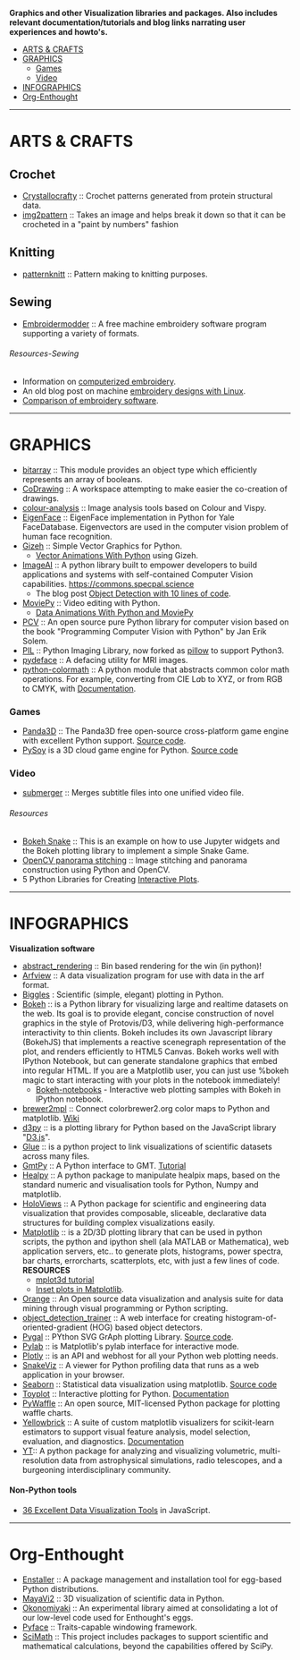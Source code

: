 **Graphics and other Visualization libraries and packages. Also includes relevant documentation/tutorials and blog links narrating user experiences and howto's.**

+ [ARTS & CRAFTS](#arts-&-crafts)
+ [GRAPHICS](#graphics) 
   + [Games](#games)
   + [Video](#video)
+ [INFOGRAPHICS](#infographics)
+ [Org-Enthought](#org-enthought)

----

# ARTS & CRAFTS
## Crochet
+ [Crystallocrafty](https://github.com/PerlJam/Crystallocrafty) :: Crochet patterns generated from protein structural data.
+ [img2pattern](https://github.com/g19fanatic/img2pattern) :: Takes an image and helps break it down so that it can be crocheted in a "paint by numbers" fashion 

## Knitting 
+ [patternknitt](https://github.com/Timian/patternknitt) :: Pattern making to knitting purposes.

## Sewing 
+ [Embroidermodder](https://github.com/Embroidermodder/Embroidermodder) :: A free machine embroidery software program supporting a variety of formats.

###### Resources-Sewing
+ Information on [computerized embroidery](http://edutechwiki.unige.ch/en/Computerized_embroidery).
+ An old blog post on machine [embroidery designs with Linux](http://libregraphicsworld.org/blog/entry/embroidery-design-on-linux-now-possible-with-thred).
+ [Comparison of embroidery software](https://en.wikipedia.org/wiki/Comparison_of_embroidery_software).

----

# GRAPHICS 
+ [bitarray](https://github.com/ilanschnell/bitarray) :: This module provides an object type which efficiently represents an array of booleans.
+ [CoDrawing](https://github.com/charlyoleg/CoDrawing) :: A workspace attempting to make easier the co-creation of drawings.
+ [colour-analysis](https://github.com/colour-science/colour-analysis) :: Image analysis tools based on Colour and Vispy.
+ [EigenFace](https://github.com/bugra/EigenFace) :: EigenFace implementation in Python for Yale FaceDatabase. Eigenvectors are used in the computer vision problem of human face recognition.
+ [Gizeh](https://github.com/Zulko/gizeh) :: Simple Vector Graphics for Python. 
   + [Vector Animations With Python](https://zulko.github.io/blog/2014/09/20/vector-animations-with-python/) using Gizeh.
+ [ImageAI](https://github.com/OlafenwaMoses/ImageAI) :: A python library built to empower developers to build applications and systems with self-contained Computer Vision capabilities. https://commons.specpal.science 
    + The blog post [Object Detection with 10 lines of code](https://towardsdatascience.com/object-detection-with-10-lines-of-code-d6cb4d86f606).
+ [MoviePy](http://zulko.github.io/moviepy/) :: Video editing with Python.
   + [Data Animations With Python and MoviePy](https://zulko.github.io/blog/2014/11/29/data-animations-with-python-and-moviepy/)
+ [PCV](https://github.com/jesolem/PCV) :: An open source pure Python library for computer vision based on the book "Programming Computer Vision with Python" by Jan Erik Solem. 
+ [PIL](http://www.pythonware.com/products/pil/) :: Python Imaging Library, now forked as [pillow](http://pillow.readthedocs.org/) to support Python3.
+ [pydeface](https://github.com/poldracklab/pydeface) :: A defacing utility for MRI images.
+ [python-colormath](https://github.com/gtaylor/python-colormath) :: A python module that abstracts common color math operations. For example, converting from CIE L*a*b to XYZ, or from RGB to CMYK, with [Documentation](http://python-colormath.readthedocs.org).


### Games
+ [Panda3D](https://www.panda3d.org/) :: The Panda3D free open-source cross-platform game engine with excellent Python support. [Source code](https://github.com/panda3d/panda3d).
+ [PySoy](http://www.pysoy.org/) is a 3D cloud game engine for Python. [Source code](http://hg.pysoy.org/pysoy)

### Video
+ [submerger](https://github.com/grote/submerger) ::  Merges subtitle files into one unified video file.

###### Resources
+ [Bokeh Snake](https://github.com/akloster/bokeh-snake) :: This is an example on how to use Jupyter widgets and the Bokeh plotting library to implement a simple Snake Game.
+ [OpenCV panorama stitching](http://www.pyimagesearch.com/2016/01/11/opencv-panorama-stitching/) :: Image stitching and panorama construction using Python and OpenCV. 
+ 5 Python Libraries for Creating [Interactive Plots](https://blog.modeanalytics.com/python-interactive-plot-libraries/).

----

# INFOGRAPHICS
__Visualization software__
+ [abstract_rendering](https://github.com/ContinuumIO/abstract_rendering) :: Bin based rendering for the win (in python)! 
+ [Arfview](https://github.com/kylerbrown/arfview) :: A data visualization program for use with data in the arf format.
+ [Biggles](https://github.com/nolta/biggles) : Scientific (simple, elegant) plotting in Python.
+ [Bokeh](http://bokeh.pydata.org) :: is a Python library for visualizing large and realtime datasets on the web. Its goal is to provide elegant, concise construction of novel graphics in the style of Protovis/D3, while delivering high-performance interactivity to thin clients. Bokeh includes its own Javascript library (BokehJS) that implements a reactive scenegraph representation of the plot, and renders efficiently to HTML5 Canvas. Bokeh works well with IPython Notebook, but can generate standalone graphics that embed into regular HTML. If you are a Matplotlib user, you can just use %bokeh magic to start interacting with your plots in the notebook immediately!
   + [Bokeh-notebooks](https://github.com/ContinuumIO/bokeh-notebooks) - Interactive web plotting samples with Bokeh in IPython notebook.
+ [brewer2mpl](https://github.com/jiffyclub/brewer2mpl) :: Connect colorbrewer2.org color maps to Python and matplotlib. [Wiki](https://github.com/jiffyclub/brewer2mpl/wiki)
+ [d3py](https://github.com/mikedewar/d3py) :: is a plotting library for Python based on the JavaScript library "[D3.js](http://d3js.org/)".
+ [Glue](https://github.com/glue-viz/glue) :: is a python project to link visualizations of scientific datasets across many files.
+ [GmtPy](http://emolch.github.com/gmtpy) :: A Python interface to GMT. [Tutorial](http://emolch.github.io/gmtpy/tutorial.html)
+ [Healpy](https://github.com/healpy/healpy) :: A python package to manipulate healpix maps, based on the standard numeric and visualisation tools for Python, Numpy and matplotlib.
+ [HoloViews](http://ioam.github.io/holoviews) :: A Python package for scientific and engineering data visualization that provides composable, sliceable, declarative data structures for building complex visualizations easily.
+ [Matplotlib](http://matplotlib.org/) :: is a 2D/3D plotting library that can be used in python scripts, the python and ipython shell (ala MATLAB or Mathematica), web application servers, etc.. to generate plots, histograms, power spectra, bar charts, errorcharts, scatterplots, etc, with just a few lines of code.
   __RESOURCES__
   + [mplot3d tutorial](http://matplotlib.org/1.3.1/mpl_toolkits/mplot3d/tutorial.html)
   + [Inset plots in Matplotlib](http://scipython.com/blog/inset-plots-in-matplotlib/).
+ [Orange](http://orange.biolab.si) :: An Open source data visualization and analysis suite for data mining through visual programming or Python scripting.
+ [object_detection_trainer](https://github.com/seattle-police/object_detection_trainer) :: A web interface for creating histogram-of-oriented-gradient (HOG) based object detectors. 
+ [Pygal](http://pygal.org) :: PYthon SVG GrAph plotting Library. [Source code](https://github.com/Kozea/pygal).
+ [Pylab](http://wiki.scipy.org/PyLab) :: is Matplotlib's pylab interface for interactive mode.
+ [Plotly](https://plot.ly/python) :: is an API and webhost for all your Python web plotting needs.
+ [SnakeViz](https://github.com/jiffyclub/snakeviz) :: A viewer for Python profiling data that runs as a web application in your browser. 
+ [Seaborn](http://stanford.edu/~mwaskom/software/seaborn/) :: Statistical data visualization using matplotlib. [Source code](https://github.com/mwaskom/seaborn)
+ [Toyplot](https://github.com/sandialabs/toyplot) ::  Interactive plotting for Python. [Documentation](http://toyplot.readthedocs.org)
+ [PyWaffle](https://github.com/gyli/PyWaffle) :: An open source, MIT-licensed Python package for plotting waffle charts.
+ [Yellowbrick](https://github.com/DistrictDataLabs/yellowbrick) :: A suite of custom matplotlib visualizers for scikit-learn estimators to support visual feature analysis, model selection, evaluation, and diagnostics. [Documentation](http://www.scikit-yb.org/en/latest/)
+ [YT](http://yt-project.org/):: A python package for analyzing and visualizing volumetric, multi-resolution data from astrophysical simulations, radio telescopes, and a burgeoning interdisciplinary community.

#### Non-Python tools
+ [36 Excellent Data Visualization Tools](http://www.smashingapps.com/2014/06/30/36-excellent-data-visualization-tools.html) in JavaScript.

----

# Org-Enthought
+ [Enstaller](https://github.com/enthought/enstaller) :: A package management and installation tool for egg-based Python distributions.
+ [MayaVi2](http://github.com/enthought/mayavi) :: 3D visualization of scientific data in Python.
+ [Okonomiyaki](https://github.com/enthought/okonomiyaki) :: An experimental library aimed at consolidating a lot of our low-level code used for Enthought's eggs.
+ [Pyface](https://github.com/enthought/pyface) :: Traits-capable windowing framework.
+ [SciMath](https://github.com/enthought/scimath) :: This project includes packages to support scientific and mathematical calculations, beyond the capabilities offered by SciPy.

